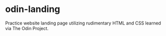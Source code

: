 # odin-landing

Practice website landing page utilizing rudimentary HTML and CSS learned via The Odin Project.
